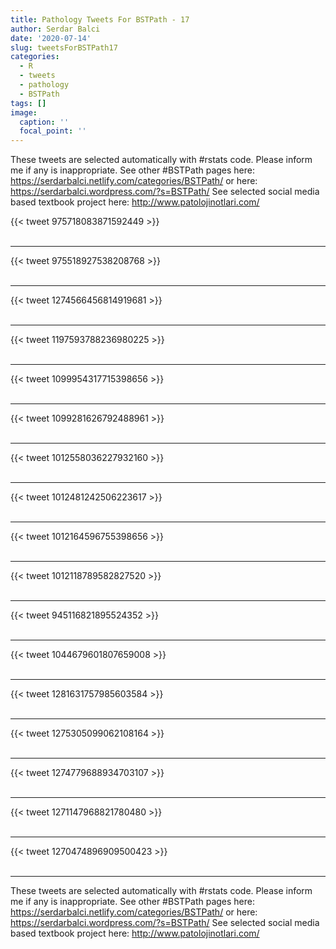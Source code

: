 ```yaml
---
title: Pathology Tweets For BSTPath - 17
author: Serdar Balci
date: '2020-07-14'
slug: tweetsForBSTPath17
categories:
  - R
  - tweets
  - pathology
  - BSTPath
tags: []
image:
  caption: ''
  focal_point: ''
---
```



These tweets are selected automatically with #rstats code. Please inform me if any is inappropriate.
See other #BSTPath pages here: https://serdarbalci.netlify.com/categories/BSTPath/  or here: https://serdarbalci.wordpress.com/?s=BSTPath/ 
See selected social media based textbook project here: http://www.patolojinotlari.com/

{{< tweet 975718083871592449 >}}
<br>
<br>
<hr>
{{< tweet 975518927538208768 >}}
<br>
<br>
<hr>
{{< tweet 1274566456814919681 >}}
<br>
<br>
<hr>
{{< tweet 1197593788236980225 >}}
<br>
<br>
<hr>
{{< tweet 1099954317715398656 >}}
<br>
<br>
<hr>
{{< tweet 1099281626792488961 >}}
<br>
<br>
<hr>
{{< tweet 1012558036227932160 >}}
<br>
<br>
<hr>
{{< tweet 1012481242506223617 >}}
<br>
<br>
<hr>
{{< tweet 1012164596755398656 >}}
<br>
<br>
<hr>
{{< tweet 1012118789582827520 >}}
<br>
<br>
<hr>
{{< tweet 945116821895524352 >}}
<br>
<br>
<hr>
{{< tweet 1044679601807659008 >}}
<br>
<br>
<hr>
{{< tweet 1281631757985603584 >}}
<br>
<br>
<hr>
{{< tweet 1275305099062108164 >}}
<br>
<br>
<hr>
{{< tweet 1274779688934703107 >}}
<br>
<br>
<hr>
{{< tweet 1271147968821780480 >}}
<br>
<br>
<hr>
{{< tweet 1270474896909500423 >}}
<br>
<br>
<hr>


These tweets are selected automatically with #rstats code. Please inform me if any is inappropriate.
See other #BSTPath pages here: https://serdarbalci.netlify.com/categories/BSTPath/  or here: https://serdarbalci.wordpress.com/?s=BSTPath/ 
See selected social media based textbook project here: http://www.patolojinotlari.com/
